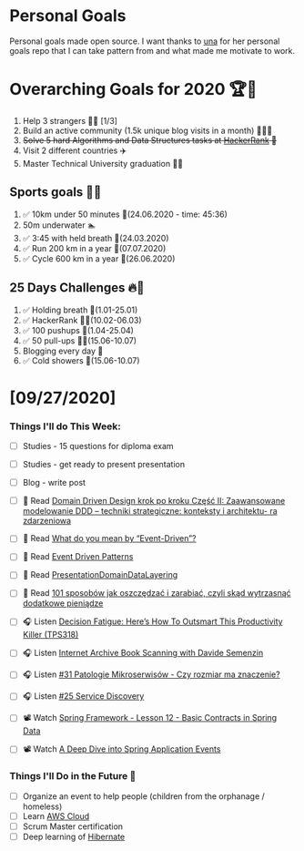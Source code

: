 Personal Goals
==============
Personal goals made open source. I want thanks to [una](https://github.com/una/personal-goals) for her personal goals repo that I can take pattern from and what made me motivate to work. 

# Overarching Goals for 2020 🏆🥇
1. Help 3 strangers 🧚‍♂️ [1/3]
2. Build an active community (1.5k unique blog visits in a month) 🧑‍🤝‍🧑
3. ~~Solve 5 hard Algorithms and Data Structures tasks at [HackerRank](https://www.hackerrank.com/) 💙~~
4. Visit 2 different countries ✈️
5. Master Technical University graduation 👨‍🎓

## Sports goals 💪🥈
1. ✅ 10km under 50 minutes 👟(24.06.2020 - time: 45:36)
2. 50m underwater 🏊
3. ✅ 3:45 with held breath 🧘(24.03.2020)
4. ✅ Run 200 km in a year 🏃(07.07.2020)
5. ✅ Cycle 600 km in a year 🚴(26.06.2020)

## 25 Days Challenges 🔥🥉
1. ✅ Holding breath 🧘(1.01-25.01)
2. ✅ HackerRank 👨‍💻(10.02-06.03)
3. ✅ 100 pushups 🙇(1.04-25.04)
4. ✅ 50 pull-ups 🏋️‍♂️(15.06-10.07)
5. Blogging every day 📝
6. ✅ Cold showers 🚿(15.06-10.07)

# [09/27/2020]

### Things I'll do This Week:

- [ ] Studies - 15 questions for diploma exam
- [ ] Studies - get ready to present presentation
- [ ] Blog - write post
- [ ] 📗 Read [Domain Driven Design krok po kroku Część II: Zaawansowane modelowanie DDD – techniki strategiczne: konteksty i architektu- ra zdarzeniowa](https://bottega.com.pl/pdf/materialy/ddd/ddd2.pdf)
- [ ] 📗 Read [What do you mean by “Event-Driven”?](https://martinfowler.com/articles/201701-event-driven.html)
- [ ] 📗 Read [Event Driven Patterns](https://medium.com/faun/four-event-driven-patterns-4b1cad5ac5e3)
- [ ] 📗 Read [PresentationDomainDataLayering](https://martinfowler.com/bliki/PresentationDomainDataLayering.html)
- [ ] 📗 Read [101 sposobów jak oszczędzać i zarabiać, czyli skąd wytrzasnąć dodatkowe pieniądze](https://jakoszczedzacpieniadze.pl/101-sposobow-na-oszczedzanie-i-zarabianie)
- [ ] 🎧 Listen [Decision Fatigue: Here’s How To Outsmart This Productivity Killer (TPS318)](https://www.asianefficiency.com/podcast/318-decision-fatigue/)
- [ ] 🎧 Listen [Internet Archive Book Scanning with Davide Semenzin](https://softwareengineeringdaily.com/2020/09/15/internet-archive-book-scanning-with-davide-semenzin/)
- [ ] 🎧 Listen [#31 Patologie Mikroserwisów - Czy rozmiar ma znaczenie?](https://patoarchitekci.io/31/)
- [ ] 🎧 Listen [#25 Service Discovery](https://patoarchitekci.io/25/)
- [ ] 📽️ Watch [Spring Framework - Lesson 12 - Basic Contracts in Spring Data](https://youtu.be/rpFpED4BGlI)
- [ ] 📽️ Watch [A Deep Dive into Spring Application Events](https://youtu.be/4oBqCtdRIYo)


### Things I'll Do in the Future 🏅
- [ ] Organize an event to help people (children from the orphanage / homeless)
- [ ] Learn [AWS Cloud](https://www.youtube.com/user/Nephaste20/featured)
- [ ] Scrum Master certification
- [ ] Deep learning of [Hibernate](https://docs.jboss.org/hibernate/orm/5.4/userguide/html_single/Hibernate_User_Guide.html)
